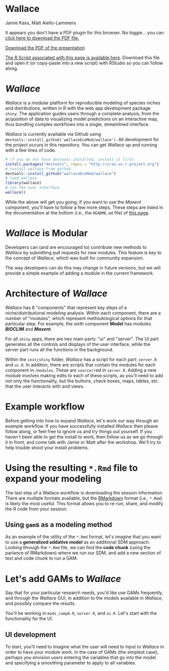 # Wallace
Jamie Kass, Matt Aiello-Lammens  



<div>
<object data="3_5_assets/Minxent_Short.pdf" type="application/pdf" width="100%" height="650px"> 
  <p>It appears you don't have a PDF plugin for this browser.
   No biggie... you can <a href="03_assets/03_Plotting.pdf">click here to
  download the PDF file.</a></p>  
 </object>
 </div>
 
 <p><a href="3_5_assets/Minxent_Short.pdf">Download the PDF of the presentation</a></p>  

[<i class="fa fa-file-code-o fa-3x" aria-hidden="true"></i> The R Script associated with this page is available here](3_4_wallace.R).  Download this file and open it (or copy-paste into a new script) with RStudio so you can follow along.  

# *Wallace*

*Wallace* is a modular platform for reproducible modeling of species niches and distributions, written in R with the web app development package `shiny`. The application guides users through a complete analysis, from the acquisition of data to visualizing model predictions on an interactive map, thus bundling complex workflows into a single, streamlined interface.

*Wallace* is currently available via Github using `devtools::install_github('wallaceEcoMod/wallace')`. All development for the project occurs in this repository. You can get *Wallace* up and running with a few lines of code.


```r
# if you do not have devtools installed, install it first
install.packages("devtools", repos = "http://cran.us.r-project.org")
# install wallace from github
devtools::install_github("wallaceEcoMod/wallace")
# load wallace
library(wallace)
# run the user interface
wallace()
```

While the above will get you going, if you want to use the *Maxent* component, you'll have to follow a few more steps.
These steps are listed in the documentation at the bottom (i.e., the `README.md` file) of [this page](https://github.com/wallaceEcoMod/wallace).

# *Wallace* is **Modular**

Developers can (and are encouraged to) contribute new methods to *Wallace* by submitting pull requests for new modules. This feature is key to the concept of *Wallace*, which was built for community expansion.

The way developers can do this may change in future versions, but we will provide a simple example of adding a module in the current framework.

# Architecture of *Wallace*

*Wallace* has 8 "components" that represent key steps of a niche/distributional modeling analysis. Within each component, there are a number of "modules", which represent methodological options for that particular step. For example, the sixth component **Model** has modules ***BIOCLIM*** and ***Maxent***.

For all `shiny` apps, there are two main parts: "ui" and "server". The UI part generates all the controls and displays of the user interface, while the server part runs all the functions in the background.

Within the `inst/shiny` folder, *Wallace* has a script for each part: `server.R` and `ui.R`. In addition, there are scripts that contain the modules for each component in `/modules`. These are `source()`ed in `server.R`. Adding a new module involves making edits to each of these scripts, as you'll need to add not only the functionality, but the buttons, check boxes, maps, tables, etc. that the user interacts with and views.


# Example workflow

Before getting into how to expand *Wallace*, let's work our way through an example workflow. If you have successfully installed *Wallace* then please follow along, or feel free to ignore us and try things out yourself. If you haven't been able to get the install to work, then follow us as we go through it in front, and come talk with Jamie or Matt after the workshop. We'll try to help trouble shoot your install problems. 

# Using the resulting `*.Rmd` file to expand your modeling

The last step of a Wallace workflow is downloading the session information. There are multiple formats available, but the [RMarkdown](http://rmarkdown.rstudio.com/) format (i.e., `*.Rmd`) is likely the most useful. This format allows you to re-run, share, and modify the R code from your session. 

## Using `gam`s as a modeling method

As an example of the utility of the `*.Rmd` format, let's imagine that you want to use a **generalized addative model** as an additional SDM approach. Looking through the `*.Rmd` file, we can find the **code chunk** (using the parlance of RMarkdown) where we run our SDM, and add a new section of text and code chunk to run a GAM.

# Let's add GAMs to *Wallace*

Say that for your particular research needs, you'd like use GAMs frequently, and through the *Wallace* GUI, in addition to the models available in *Wallace*, and possibly compare the results.

You'll be working in `mods_comp6.R`, `server.R`, and `ui.R`. Let's start with the functionality for the UI.

## UI development

To start, you'll need to imagine what the user will need to input to *Wallace* in order to have your module work. In the case of GAMs (the simplest case), perhaps you envision users entering the variables that go into the model and specifying a smoothing parameter to apply to all variables.








